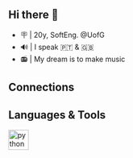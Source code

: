 ## Hi there 👋

- 🪧 | 20y, SoftEng. @UofG
- 🔊 | I speak 🇵🇹 & 🇬🇧
- 📻 | My dream is to make music

## Connections

## Languages & Tools
<p align="left"> 
<a href="https://www.python.org/" target="_blank"> <img width="<img width="32px" " src="https://upload.wikimedia.org/wikipedia/commons/thumb/c/c3/Python-logo-notext.svg/1200px-Python-logo-notext.svg.png" alt="python" width="40" height="40"/> </a>
